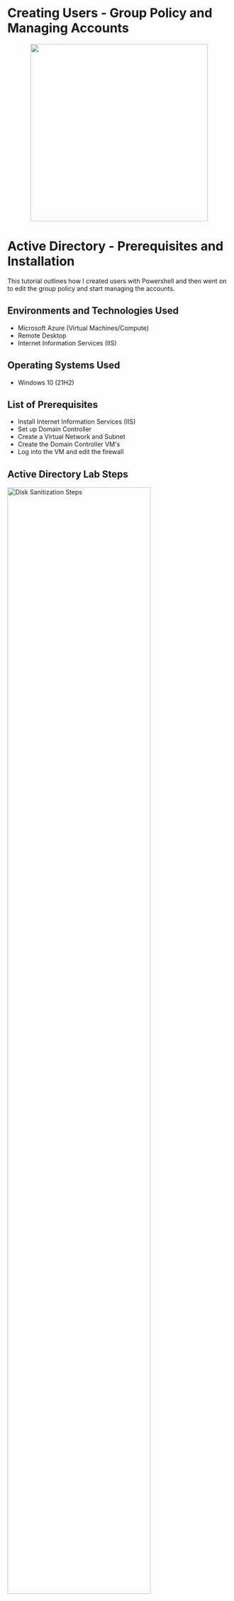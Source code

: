 # Creating Users - Group Policy and Managing Accounts
<p align="center">
<img src="https://i.imgur.com/g4LY2yK.png" width="400"/> 
</p>

<h1>Active Directory - Prerequisites and Installation</h1>
This tutorial outlines how I created users with Powershell and then went on to edit the group policy and start managing the accounts.<br />

<h2>Environments and Technologies Used</h2>

- Microsoft Azure (Virtual Machines/Compute)
- Remote Desktop
- Internet Information Services (IIS)

<h2>Operating Systems Used </h2>

- Windows 10</b> (21H2)

<h2>List of Prerequisites</h2>

- Install Internet Information Services (IIS)
- Set up Domain Controller
- Create a Virtual Network and Subnet
- Create the Domain Controller VM's
- Log into the VM and edit the firewall

<h2>Active Directory Lab Steps</h2>

<p>
<img src="https://i.imgur.com/HtCQdID.png" height="80%" width="80%" alt="Disk Sanitization Steps"/>
</p>
<p>
In this image we have our code entered into Powershell that has given it orders to start generating all these different users we will be interacting with throughout the exercise.
</p>
<br />

<p>
<img src="https://i.imgur.com/UBEU4wf.png" height="80%" width="80%" alt="Disk Sanitization Steps"/>
</p>
<p>
Here we can see in the code that all users passwords will be the same for now "Password1". This makes it easy for us to log in by simply using their username, after that we can go and edit their accounts or make changes from the admin account.
</p>
<br />

<p>
<img src="https://i.imgur.com/0sjkCpQ.png" height="80%" width="80%" alt="Disk Sanitization Steps"/>
</p>
<p>
In this simulation we wanted to make it to where a user could actually get locked out so I had to go in as the admin in group policy and change the account lockout settings.

<p>
<img src="https://i.imgur.com/PEKQGzZ.png" height="80%" width="80%" alt="Disk Sanitization Steps"/>
</p>
<p>
In this simulation we wanted to make it to where a user could actually get locked out so I had to go in as the admin in group policy and change the account lockout settings.

